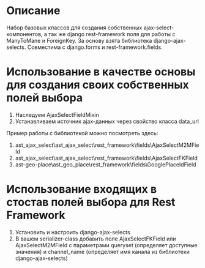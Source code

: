 # Описание

Набор базовых классов для создания собственных ajax-select-компонентов, а так же django rest-framework поля для работы с ManyToMane и ForeignKey. За основу взята библиотека django-ajax-selects.
Совместима с django.forms и rest-framework.fields.

# Использование в качестве основы для создания своих собственных полей выбора

1. Наследуем AjaxSelectFieldMixin
2. Устанавливаем источник ajax-данных через свойство класса data_url

Пример работы с библиотекой можно посмотреть здесь: 

1. ast_ajax_select\ast_ajax_select\rest_framework\fields\AjaxSelectM2MField
2. ast_ajax_select\ast_ajax_select\rest_framework\fields\AjaxSelectFKField
3. ast-geo-place\ast_geo_place\rest_framework\fields\GooglePlaceIdField

# Использование входящих в стостав полей выбора для Rest Framework

1. Установить и настроить django-ajax-selects
2. В вашем serializer-class добавить поле AjaxSelectFKField или AjaxSelectM2MField с параметрами queryset (определяет доступные значения) и channel_name (определяет имя канала из библиотеки django-ajax-selects)